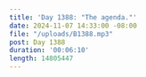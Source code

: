 ```yaml
---
title: 'Day 1388: "The agenda."'
date: 2024-11-07 14:33:00 -08:00
file: "/uploads/B1388.mp3"
post: Day 1388
duration: '00:06:10'
length: 14805447
---
```


